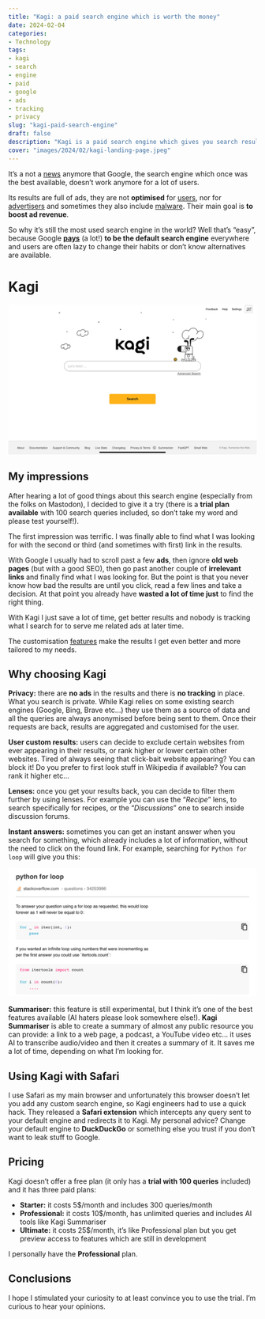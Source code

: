 ```yaml
---
title: "Kagi: a paid search engine which is worth the money"
date: 2024-02-04
categories: 
- Technology
tags: 
- kagi
- search
- engine
- paid
- google
- ads
- tracking
- privacy
slug: "kagi-paid-search-engine"
draft: false
description: "Kagi is a paid search engine which gives you search results you are actually looking for. It doesn’t track you and doesn’t have any ads."
cover: "images/2024/02/kagi-landing-page.jpeg"
---
```


It’s a not a [news](https://mashable.com/article/google-search-low-quality-research) anymore that Google, the search engine which once was the best available, doesn’t work anymore for a lot of users.

Its results are full of ads, they are not **optimised** for [users](https://www.searchenginejournal.com/biased-google-search-results-are-hurting-users-harvard-study-claims/135824/), nor for [advertisers](https://simpleblog.ai/blog/google-ads-can-do-more-for-customers/) and sometimes they also include [malware](https://www.helpnetsecurity.com/2023/01/18/google-ads-increasingly-pointing-to-malware/). Their main goal is **to boost ad revenue**.

So why it’s still the most used search engine in the world? Well that’s “easy”, because Google **[pays](https://www.theverge.com/2023/10/26/23933206/google-apple-search-deal-safari-18-billion)** (a lot!) **to be the default search engine** everywhere and users are often lazy to change their habits or don’t know alternatives are available.

# Kagi

[![Kagi landing page](kagi-landing-page.jpeg)]()

## My impressions

After hearing a lot of good things about this search engine (especially from the folks on Mastodon), I decided to give it a try (there is a **trial plan available** with 100 search queries included, so don’t take my word and please test yourself!).

The first impression was terrific. I was finally able to find what I was looking for with the second or third (and sometimes with first) link in the results.

With Google I usually had to scroll past a few **ads**, then ignore **old web pages** (but with a good SEO), then go past another couple of **irrelevant links** and finally find what I was looking for. But the point is that you never know how bad the results are until you click, read a few lines and take a decision. At that point you already have **wasted a lot of time just** to find the right thing.

With Kagi I just save a lot of time, get better results and nobody is tracking what I search for to serve me related ads at later time.

The customisation [features](https://blog.kagi.com/kagi-features) make the results I get even better and more tailored to my needs.

## Why choosing Kagi

**Privacy:** there are **no ads** in the results and there is **no tracking** in place. What you search is private. While Kagi relies on some existing search engines (Google, Bing, Brave etc…) they use them as a source of data and all the queries are always anonymised before being sent to them. Once their requests are back, results are aggregated and customised for the user.

**User custom results:** users can decide to exclude certain websites from ever appearing in their results, or rank higher or lower certain other websites. Tired of always seeing that click-bait website appearing? You can block it! Do you prefer to first look stuff in Wikipedia if available? You can rank it higher etc…

**Lenses:** once you get your results back, you can decide to filter them further by using lenses. For example you can use the “*Recipe*” lens, to search specifically for recipes, or the “*Discussions*” one to search inside discussion forums.

**Instant answers:** sometimes you can get an instant answer when you search for something, which already includes a lot of information, without the need to click on the found link. For example, searching for `Python for loop` will give you this:

[![Python for loop](python-for-loop.jpeg)]()

**Summariser:** this feature is still experimental, but I think it’s one of the best features available (AI haters please look somewhere else!). **Kagi Summariser** is able to create a summary of almost any public resource you can provide: a link to a web page, a podcast, a YouTube video etc… it uses AI to transcribe audio/video and then it creates a summary of it. It saves me a lot of time, depending on what I’m looking for.

## Using Kagi with Safari

I use Safari as my main browser and unfortunately this browser doesn’t let you add any custom search engine, so Kagi engineers had to use a quick hack. They released a **Safari extension** which intercepts any query sent to your default engine and redirects it to Kagi. My personal advice? Change your default engine to **DuckDuckGo** or something else you trust if you don’t want to leak stuff to Google.

## Pricing

Kagi doesn’t offer a free plan (it only has a **trial with 100 queries** included) and it has three paid plans:

- **Starter:** it costs 5$/month and includes 300 queries/month
- **Professional:** it costs 10$/month, has unlimited queries and includes AI tools like Kagi Summariser
- **Ultimate:** it costs 25$/month, it’s like Professional plan but you get preview access to features which are still in development

I personally have the **Professional** plan.

## Conclusions

I hope I stimulated your curiosity to at least convince you to use the trial. I’m curious to hear your opinions.

